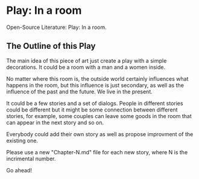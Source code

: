 # Play: In a room
Open-Source Literature: Play: In a room.

## The Outline of this Play

The main idea of this piece of art just create a play with a simple decorations. It could be a room with a man and a women inside. 

No matter where this room is, the outside world certainly influences what happens in the room, but this influence is just secondary, as well as the influence of the past and the future. We live in the present.

It could be a few stories and a set of dialogs. People in different stories could be different but it might be some connection between different stories, for example, some couples can leave some goods in the room that can appear in the next story and so on.

Everybody could add their own story as well as propose improvment of the existing one.

Please use a new "Chapter-N.md" file for each new story, where N is the incrimental number.

Go ahead!
